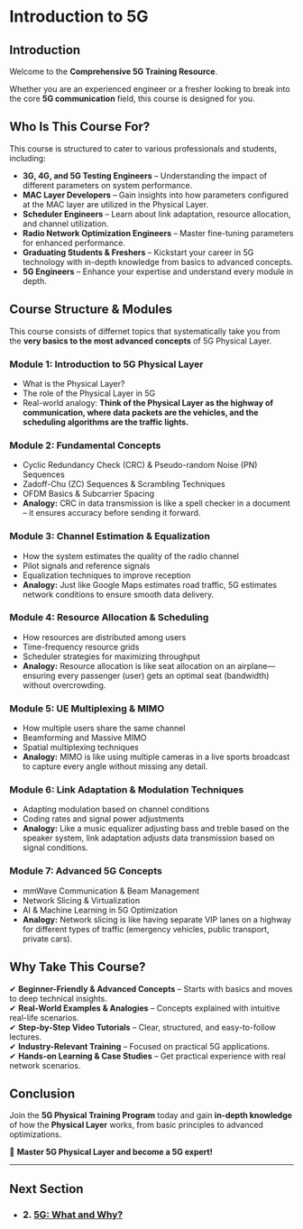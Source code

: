 # Introduction to 5G

## Introduction

Welcome to the **Comprehensive 5G Training Resource**. 

Whether you are an experienced engineer or a fresher looking to break into the core **5G communication** field, this course is designed for you. 

## Who Is This Course For?

This course is structured to cater to various professionals and students, including:

- **3G, 4G, and 5G Testing Engineers** – Understanding the impact of different parameters on system performance.
- **MAC Layer Developers** – Gain insights into how parameters configured at the MAC layer are utilized in the Physical Layer.
- **Scheduler Engineers** – Learn about link adaptation, resource allocation, and channel utilization.
- **Radio Network Optimization Engineers** – Master fine-tuning parameters for enhanced performance.
- **Graduating Students & Freshers** – Kickstart your career in 5G technology with in-depth knowledge from basics to advanced concepts.
- **5G Engineers** – Enhance your expertise and understand every module in depth.

## Course Structure & Modules

This course consists of differnet topics that systematically take you from the **very basics to the most advanced concepts** of 5G Physical Layer.

### **Module 1: Introduction to 5G Physical Layer**
- What is the Physical Layer?
- The role of the Physical Layer in 5G
- Real-world analogy: **Think of the Physical Layer as the highway of communication, where data packets are the vehicles, and the scheduling algorithms are the traffic lights.**

### **Module 2: Fundamental Concepts**
- Cyclic Redundancy Check (CRC) & Pseudo-random Noise (PN) Sequences
- Zadoff-Chu (ZC) Sequences & Scrambling Techniques
- OFDM Basics & Subcarrier Spacing
- **Analogy:** CRC in data transmission is like a spell checker in a document – it ensures accuracy before sending it forward.

### **Module 3: Channel Estimation & Equalization**
- How the system estimates the quality of the radio channel
- Pilot signals and reference signals
- Equalization techniques to improve reception
- **Analogy:** Just like Google Maps estimates road traffic, 5G estimates network conditions to ensure smooth data delivery.

### **Module 4: Resource Allocation & Scheduling**
- How resources are distributed among users
- Time-frequency resource grids
- Scheduler strategies for maximizing throughput
- **Analogy:** Resource allocation is like seat allocation on an airplane—ensuring every passenger (user) gets an optimal seat (bandwidth) without overcrowding.

### **Module 5: UE Multiplexing & MIMO**
- How multiple users share the same channel
- Beamforming and Massive MIMO
- Spatial multiplexing techniques
- **Analogy:** MIMO is like using multiple cameras in a live sports broadcast to capture every angle without missing any detail.

### **Module 6: Link Adaptation & Modulation Techniques**
- Adapting modulation based on channel conditions
- Coding rates and signal power adjustments
- **Analogy:** Like a music equalizer adjusting bass and treble based on the speaker system, link adaptation adjusts data transmission based on signal conditions.

### **Module 7: Advanced 5G Concepts**
- mmWave Communication & Beam Management
- Network Slicing & Virtualization
- AI & Machine Learning in 5G Optimization
- **Analogy:** Network slicing is like having separate VIP lanes on a highway for different types of traffic (emergency vehicles, public transport, private cars).

## Why Take This Course?

✔ **Beginner-Friendly & Advanced Concepts** – Starts with basics and moves to deep technical insights.  
✔ **Real-World Examples & Analogies** – Concepts explained with intuitive real-life scenarios.  
✔ **Step-by-Step Video Tutorials** – Clear, structured, and easy-to-follow lectures.  
✔ **Industry-Relevant Training** – Focused on practical 5G applications.  
✔ **Hands-on Learning & Case Studies** – Get practical experience with real network scenarios.  

## Conclusion

Join the **5G Physical Training Program** today and gain **in-depth knowledge** of how the **Physical Layer** works, from basic principles to advanced optimizations. 

🚀 **Master 5G Physical Layer and become a 5G expert!**

---
## Next Section
- ### 2. [5G: What and Why?](5G_What_and_Why.md)
